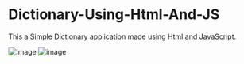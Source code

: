 # Dictionary-Using-Html-And-JS

This a Simple Dictionary application made using Html and JavaScript.

![image](https://user-images.githubusercontent.com/89782073/205055464-8a60310d-f005-43dd-8aff-bfe36f4b7781.png)
![image](https://user-images.githubusercontent.com/89782073/205055874-7cfff0a8-8e9d-47d9-927c-02f4f5475300.png)
